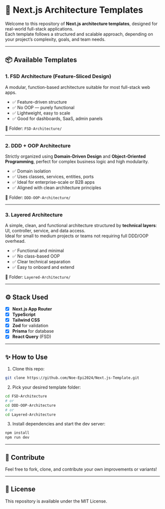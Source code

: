 # 🧱 Next.js Architecture Templates

Welcome to this repository of **Next.js architecture templates**, designed for real-world full-stack applications.  
Each template follows a structured and scalable approach, depending on your project’s complexity, goals, and team needs.

---

## 📦 Available Templates

### 1. **FSD Architecture** (Feature-Sliced Design)

A modular, function-based architecture suitable for most full-stack web apps.

- ✅ Feature-driven structure
- ✅ No OOP — purely functional
- ✅ Lightweight, easy to scale
- ✅ Good for dashboards, SaaS, admin panels

📁 Folder: `FSD-Architecture/`

---

### 2. **DDD + OOP Architecture**

Strictly organized using **Domain-Driven Design** and **Object-Oriented Programming**, perfect for complex business logic and high modularity.

- ✅ Domain isolation
- ✅ Uses classes, services, entities, ports
- ✅ Ideal for enterprise-scale or B2B apps
- ✅ Aligned with clean architecture principles

📁 Folder: `DDD-OOP-Architecture/`

---

### 3. **Layered Architecture**

A simple, clean, and functional architecture structured by **technical layers**: UI, controller, service, and data access.  
Ideal for small to medium projects or teams not requiring full DDD/OOP overhead.

- ✅ Functional and minimal
- ✅ No class-based OOP
- ✅ Clear technical separation
- ✅ Easy to onboard and extend

📁 Folder: `Layered-Architecture/`

---

## ⚙️ Stack Used

- [x] **Next.js App Router**
- [x] **TypeScript**
- [x] **Tailwind CSS**
- [x] **Zod** for validation
- [x] **Prisma** for database
- [x] **React Query** (FSD)

---

## ✨ How to Use

1. Clone this repo:
```bash
git clone https://github.com/Noe-Epi2024/Next.js-Template.git
```

2. Pick your desired template folder:
```bash
cd FSD-Architecture
# or
cd DDD-OOP-Architecture
# or
cd Layered-Architecture
```

3. Install dependencies and start the dev server:
```bash
npm install
npm run dev
```

---

## 🤝 Contribute

Feel free to fork, clone, and contribute your own improvements or variants!

---

## 📄 License

This repository is available under the MIT License.
